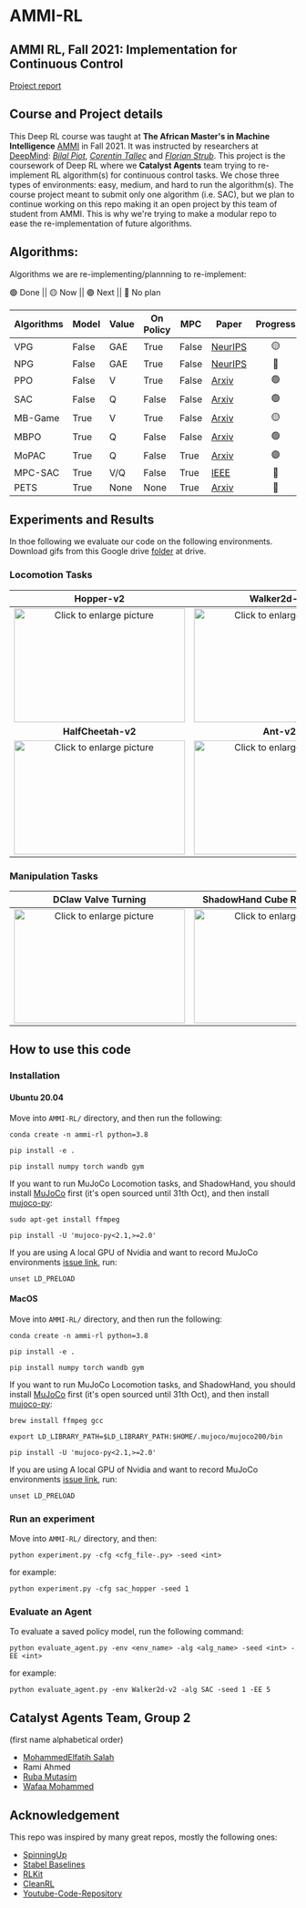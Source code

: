 # AMMI-RL
## AMMI RL, Fall 2021: Implementation for Continuous Control

[Project report](https://drive.google.com/file/d/1_0ocjyF_3m9hPVpZjwmDEuT3LTi8_Vs5/view?usp=sharing)

## Course and Project details
This Deep RL course was taught at **The African Master's in Machine Intelligence** [AMMI](https://aimsammi.org/) in Fall 2021. It was instructed by researchers at [DeepMind](https://deepmind.com/): *[Bilal Piot](https://scholar.google.com/citations?user=fqxNUREAAAAJ)*, *[Corentin Tallec](https://scholar.google.com/citations?user=OPKX4GgLCxIC)* and *[Florian Strub](https://scholar.google.com/citations?user=zxO5kccAAAAJ)*. This project is the coursework of Deep RL where we **Catalyst Agents** team trying to re-implement RL algorithm(s) for continuous control tasks. We chose three types of environments: easy, medium, and hard to run the algorithm(s). The course project meant to submit only one algorithm (i.e. SAC), but we plan to continue working on this repo making it an open project by this team of student from AMMI. This is why we're trying to make a modular repo to ease the re-implementation of future algorithms.



## Algorithms:
Algorithms we are re-implementing/plannning to re-implement:

🟢 Done || 🟡 Now || 🟣 Next || 🔴 No plan

| Algorithms | Model | Value | On Policy | MPC | Paper | Progress |
| --- | --- | --- | --- | --- | --- | :---: |
| VPG | False | GAE | True | False | [NeurIPS](https://proceedings.neurips.cc/paper/1999/file/464d828b85b0bed98e80ade0a5c43b0f-Paper.pdf) | 🟡 |
| NPG | False | GAE | True | False | [NeurIPS](http://papers.neurips.cc/paper/2073-a-natural-policy-gradient.pdf) | 🔴 |
| PPO | False | V | True | False | [Arxiv](https://arxiv.org/pdf/1707.06347.pdf?ref=https://githubhelp.com) | 🟢 |
| SAC | False | Q | False | False | [Arxiv](https://arxiv.org/abs/1812.05905) | 🟢 |
| MB-Game | True | V | True | False | [Arxiv](https://arxiv.org/abs/2004.07804) | 🟡 |
| MBPO | True | Q | False | False | [Arxiv](https://arxiv.org/abs/1812.05905) | 🟢 |
| MoPAC | True | Q | False | True | [Arxiv](https://arxiv.org/abs/2103.13842) | 🟣 |
| MPC-SAC | True | V/Q | False | True | [IEEE](https://ieeexplore.ieee.org/document/9429677) | 🔴 |
| PETS | True | None | None | True | [Arxiv](https://arxiv.org/abs/1805.12114) | 🔴 |


## Experiments and Results

In thoe following we evaluate our code on the following environments. Download gifs from this Google drive [folder](https://drive.google.com/drive/folders/1l5ina4xFu-LdTMeuF0tfgmS6uooMjZqR?usp=sharing) at drive.


### Locomotion Tasks

| **Hopper-v2** | **Walker2d-v2** |
| :---: | :---: |
| <img src="https://github.com/RamiSketcher/AMMI-RL/blob/main/results/SAC-Hopper-v2.png" style="width: 300px; max-width: 100%; height: 200" title="Click to enlarge picture" /> | <img src="https://github.com/RamiSketcher/AMMI-RL/blob/main/results/SAC-Walker2d-v2%20.png" style="width: 300px; max-width: 100%; height: 200" title="Click to enlarge picture" /> |
| **HalfCheetah-v2** | **Ant-v2** |
| <img src="https://github.com/RamiSketcher/AMMI-RL/blob/main/results/SAC-HalfCheetah-v2.png" style="width: 300px; max-width: 100%; height: 200" title="Click to enlarge picture" /> | <img src="https://github.com/RamiSketcher/AMMI-RL/blob/main/results/SAC-Ant-v2.png" style="width: 300px; max-width: 100%; height: 200" title="Click to enlarge picture" /> |

### Manipulation Tasks

| **DClaw Valve Turning** | **ShadowHand Cube Re-orientation** |
| :---: | :---: |
| <img src="https://github.com/RamiSketcher/AMMI-RL/blob/main/results/SAC-DClawTurn.png" style="width: 300px; max-width: 100%; height: 200" title="Click to enlarge picture" /> | <img src="https://github.com/RamiSketcher/AMMI-RL/blob/main/results/SAC-SHC.png" style="width: 300px; max-width: 100%; height: 200" title="Click to enlarge picture" /> |



## How to use this code
### Installation
#### Ubuntu 20.04

Move into `AMMI-RL/` directory, and then run the following:

```
conda create -n ammi-rl python=3.8

pip install -e .

pip install numpy torch wandb gym
```

If you want to run MuJoCo Locomotion tasks, and ShadowHand, you should install [MuJoCo](http://www.mujoco.org/) first (it's open sourced until 31th Oct), and then install [mujoco-py](https://github.com/openai/mujoco-py):
```
sudo apt-get install ffmpeg

pip install -U 'mujoco-py<2.1,>=2.0'
```

If you are using A local GPU of Nvidia and want to record MuJoCo environments [issue link](https://github.com/openai/mujoco-py/issues/187#issuecomment-384905400), run:
```
unset LD_PRELOAD
```

#### MacOS

Move into `AMMI-RL/` directory, and then run the following:

```
conda create -n ammi-rl python=3.8

pip install -e .

pip install numpy torch wandb gym
```

If you want to run MuJoCo Locomotion tasks, and ShadowHand, you should install [MuJoCo](http://www.mujoco.org/) first (it's open sourced until 31th Oct), and then install [mujoco-py](https://github.com/openai/mujoco-py):
```
brew install ffmpeg gcc

export LD_LIBRARY_PATH=$LD_LIBRARY_PATH:$HOME/.mujoco/mujoco200/bin

pip install -U 'mujoco-py<2.1,>=2.0'
```

If you are using A local GPU of Nvidia and want to record MuJoCo environments [issue link](https://github.com/openai/mujoco-py/issues/187#issuecomment-384905400), run:
```
unset LD_PRELOAD
```



### Run an experiment

Move into `AMMI-RL/` directory, and then:

```
python experiment.py -cfg <cfg_file-.py> -seed <int>
```
for example:

```
python experiment.py -cfg sac_hopper -seed 1
```

### Evaluate an Agent
To evaluate a saved policy model, run the following command:
```
python evaluate_agent.py -env <env_name> -alg <alg_name> -seed <int> -EE <int>
```
for example:

```
python evaluate_agent.py -env Walker2d-v2 -alg SAC -seed 1 -EE 5
```







## Catalyst Agents Team, Group 2
(first name alphabetical order)
- [MohammedElfatih Salah](https://github.com/mohammedElfatihSalah)
- Rami Ahmed
- [Ruba Mutasim](https://github.com/ruba128)
- [Wafaa Mohammed](https://github.com/Wafaa014)



## Acknowledgement
This repo was inspired by many great repos, mostly the following ones:
- [SpinningUp](https://github.com/openai/spinningup)
- [Stabel Baselines](https://github.com/hill-a/stable-baselines)
- [RLKit](https://github.com/rail-berkeley/rlkit)
- [CleanRL](https://github.com/vwxyzjn/cleanrl)
- [Youtube-Code-Repository](https://github.com/philtabor/Youtube-Code-Repository)
